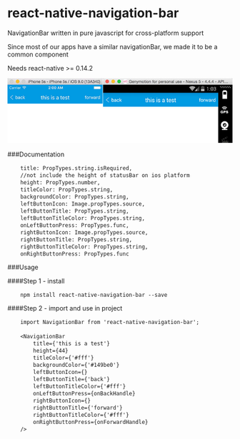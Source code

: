 # react-native-navigation-bar

NavigationBar written in pure javascript for cross-platform support

Since most of our apps have a similar navigationBar, we made it to be a common component

Needs react-native >= 0.14.2

![ui](./doc/ui.jpg)

###Documentation
```
	title: PropTypes.string.isRequired,
	//not include the height of statusBar on ios platform
	height: PropTypes.number,
	titleColor: PropTypes.string,
	backgroundColor: PropTypes.string,
	leftButtonIcon: Image.propTypes.source,
	leftButtonTitle: PropTypes.string,
	leftButtonTitleColor: PropTypes.string,
	onLeftButtonPress: PropTypes.func,
	rightButtonIcon: Image.propTypes.source,
	rightButtonTitle: PropTypes.string,
	rightButtonTitleColor: PropTypes.string,
	onRightButtonPress: PropTypes.func
```

###Usage

####Step 1 - install

```
	npm install react-native-navigation-bar --save
```

####Step 2 - import and use in project
```
	import NavigationBar from 'react-native-navigation-bar';

	<NavigationBar 
		title={'this is a test'}
		height={44}
		titleColor={'#fff'}
		backgroundColor={'#149be0'}
		leftButtonIcon={}
		leftButtonTitle={'back'}
		leftButtonTitleColor={'#fff'}
		onLeftButtonPress={onBackHandle} 
		rightButtonIcon={}
		rightButtonTitle={'forward'}
		rightButtonTitleColor={'#fff'}
		onRightButtonPress={onForwardHandle}
	/>
```

